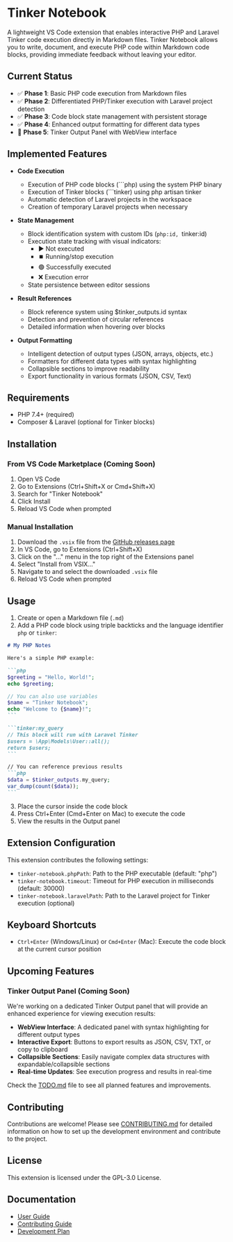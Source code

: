 # Tinker Notebook

A lightweight VS Code extension that enables interactive PHP and Laravel Tinker code execution directly in Markdown files. Tinker Notebook allows you to write, document, and execute PHP code within Markdown code blocks, providing immediate feedback without leaving your editor.

## Current Status

- ✅ **Phase 1**: Basic PHP code execution from Markdown files
- ✅ **Phase 2**: Differentiated PHP/Tinker execution with Laravel project detection
- ✅ **Phase 3**: Code block state management with persistent storage
- ✅ **Phase 4**: Enhanced output formatting for different data types
- 🔄 **Phase 5**: Tinker Output Panel with WebView interface

## Implemented Features

- **Code Execution**
  - Execution of PHP code blocks (```php) using the system PHP binary
  - Execution of Tinker blocks (```tinker) using php artisan tinker
  - Automatic detection of Laravel projects in the workspace
  - Creation of temporary Laravel projects when necessary

- **State Management**
  - Block identification system with custom IDs (```php:id, ```tinker:id)
  - Execution state tracking with visual indicators:
    - ▶️ Not executed
    - ⏹️ Running/stop execution
    - 🟢 Successfully executed
    - ❌ Execution error
  - State persistence between editor sessions

- **Result References**
  - Block reference system using $tinker_outputs.id syntax
  - Detection and prevention of circular references
  - Detailed information when hovering over blocks

- **Output Formatting**
  - Intelligent detection of output types (JSON, arrays, objects, etc.)
  - Formatters for different data types with syntax highlighting
  - Collapsible sections to improve readability
  - Export functionality in various formats (JSON, CSV, Text)

## Requirements

- PHP 7.4+ (required)
- Composer & Laravel (optional for Tinker blocks)

## Installation

### From VS Code Marketplace (Coming Soon)

1. Open VS Code
2. Go to Extensions (Ctrl+Shift+X or Cmd+Shift+X)
3. Search for "Tinker Notebook"
4. Click Install
5. Reload VS Code when prompted

### Manual Installation

1. Download the `.vsix` file from the [GitHub releases page](https://github.com/elalecs/tinker-notebook/releases)
2. In VS Code, go to Extensions (Ctrl+Shift+X)
3. Click on the "..." menu in the top right of the Extensions panel
4. Select "Install from VSIX..."
5. Navigate to and select the downloaded `.vsix` file
6. Reload VS Code when prompted

## Usage

1. Create or open a Markdown file (`.md`)
2. Add a PHP code block using triple backticks and the language identifier `php` or `tinker`:

````markdown
# My PHP Notes

Here's a simple PHP example:

```php
$greeting = "Hello, World!";
echo $greeting;

// You can also use variables
$name = "Tinker Notebook";
echo "Welcome to {$name}!";
```

```tinker:my_query
// This block will run with Laravel Tinker
$users = \App\Models\User::all();
return $users;
```

// You can reference previous results
```php
$data = $tinker_outputs.my_query;
var_dump(count($data));
```
````

3. Place the cursor inside the code block
4. Press Ctrl+Enter (Cmd+Enter on Mac) to execute the code
5. View the results in the Output panel

## Extension Configuration

This extension contributes the following settings:

* `tinker-notebook.phpPath`: Path to the PHP executable (default: "php")
* `tinker-notebook.timeout`: Timeout for PHP execution in milliseconds (default: 30000)
* `tinker-notebook.laravelPath`: Path to the Laravel project for Tinker execution (optional)

## Keyboard Shortcuts

* `Ctrl+Enter` (Windows/Linux) or `Cmd+Enter` (Mac): Execute the code block at the current cursor position

## Upcoming Features

### Tinker Output Panel (Coming Soon)

We're working on a dedicated Tinker Output panel that will provide an enhanced experience for viewing execution results:

- **WebView Interface**: A dedicated panel with syntax highlighting for different output types
- **Interactive Export**: Buttons to export results as JSON, CSV, TXT, or copy to clipboard
- **Collapsible Sections**: Easily navigate complex data structures with expandable/collapsible sections
- **Real-time Updates**: See execution progress and results in real-time

Check the [TODO.md](TODO.md) file to see all planned features and improvements.

## Contributing

Contributions are welcome! Please see [CONTRIBUTING.md](CONTRIBUTING.md) for detailed information on how to set up the development environment and contribute to the project.

## License

This extension is licensed under the GPL-3.0 License.

## Documentation
- [User Guide](docs/user-guide.md)
- [Contributing Guide](CONTRIBUTING.md)
- [Development Plan](TODO.md)